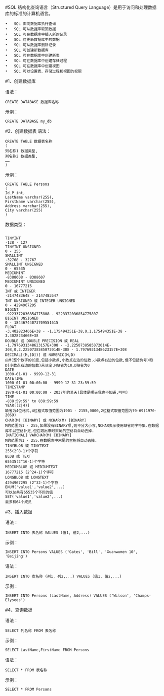 #SQL
结构化查询语言（Structured Query Language）是用于访问和处理数据库的标准的计算机语言。


	•	SQL 面向数据库执行查询
	•	SQL 可从数据库取回数据
	•	SQL 可在数据库中插入新的记录
	•	SQL 可更新数据库中的数据
	•	SQL 可从数据库删除记录
	•	SQL 可创建新数据库
	•	SQL 可在数据库中创建新表
	•	SQL 可在数据库中创建存储过程
	•	SQL 可在数据库中创建视图
	•	SQL 可以设置表、存储过程和视图的权限


#1、创建数据库

语法：
```
CREATE DATABASE 数据库名称
```
示例：
```
CREATE DATABASE my_db
```
#2、创建数据表
语法：
```
CREATE TABLE 数据表名称
(
列名称1 数据类型,
列名称2 数据类型,
……
)
```

示例：
```
CREATE TABLE Persons
(
Id_P int,
LastName varchar(255),
FirstName varchar(255),
Address varchar(255),
City varchar(255)
)
```

数据类型：

```

TINYINT 
-128 - 127 
TINYINT UNSIGNED 
0 - 255 
SMALLINT 
-32768 - 32767 
SMALLINT UNSIGNED 
0 - 65535 
MEDIUMINT 
-8388608 - 8388607 
MEDIUMINT UNSIGNED 
0 - 16777215 
INT 或 INTEGER 
-2147483648 - 2147483647 
INT UNSIGNED 或 INTEGER UNSIGNED 
0 - 4294967295 
BIGINT 
-9223372036854775808 - 9223372036854775807 
BIGINT UNSIGNED 
0 - 18446744073709551615 
FLOAT 
-3.402823466E+38 - -1.175494351E-38,0,1.175494351E-38 - 3.402823466E+38 
DOUBLE 或 DOUBLE PRECISION 或 REAL 
-1.7976931348623157E+308 - -2.2250738585072014E-308,0,2.2250738585072014E-308 - 1.7976931348623157E+308 
DECIMAL[(M,[D])] 或 NUMERIC(M,D) 
由M(整个数字的长度,包括小数点,小数点左边的位数,小数点右边的位数,但不包括负号)和D(小数点右边的位数)来决定,M缺省为10,D缺省为0 
DATE 
1000-01-01 - 9999-12-31 
DATETIME 
1000-01-01 00:00:00 - 9999-12-31 23:59:59 
TIMESTAMP 
1970-01-01 00:00:00 - 2037年的某天(具体是哪天我也不知道,呵呵) 
TIME
-838:59:59' to 838:59:59 
YEAR[(2|4)] 
缺省为4位格式,4位格式取值范围为1901 - 2155,0000,2位格式取值范围为70-69(1970-2069) 
CHAR(M) [BINARY] 或 NCHAR(M) [BINARY] 
M的范围为1 - 255,如果没有BINARY项,则不分大小写,NCHAR表示使用缺省的字符集.在数据库中以空格补足,但在取出来时末尾的空格将自动去掉. 
[NATIONAL] VARCHAR(M) [BINARY] 
M的范围为1 - 255.在数据库中末尾的空格将自动去掉. 
TINYBLOB 或 TINYTEXT 
255(2^8-1)个字符 
BLOB 或 TEXT 
65535(2^16-1)个字符 
MEDIUMBLOB 或 MEDIUMTEXT 
16777215 (2^24-1)个字符 
LONGBLOB 或 LONGTEXT 
4294967295 (2^32-1)个字符 
ENUM('value1','value2',...) 
可以总共有65535个不同的值 
SET('value1','value2',...) 
最多有64个成员 
```

#3、插入数据

语法：
```
INSERT INTO 表名称 VALUES (值1, 值2,...)
```

示例：
```
INSERT INTO Persons VALUES ('Gates', 'Bill', 'Xuanwumen 10', 'Beijing')
```

语法：
```
INSERT INTO 表名称 (列1, 列2,...) VALUES (值1, 值2,...)
```

示例：
```
INSERT INTO Persons (LastName, Address) VALUES ('Wilson', 'Champs-Elysees')
```

#4、查询数据

语法：
```
SELECT 列名称 FROM 表名称
```

示例：
```
SELECT LastName,FirstName FROM Persons
```

语法：
```
SELECT * FROM 表名称
```

示例：
```
SELECT * FROM Persons
```


